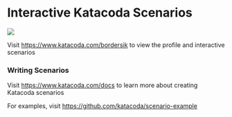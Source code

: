 # Interactive Katacoda Scenarios

[![](http://shields.katacoda.com/katacoda/bordersik/count.svg)](https://www.katacoda.com/bordersik "Get your profile on Katacoda.com")

Visit https://www.katacoda.com/bordersik to view the profile and interactive scenarios

### Writing Scenarios
Visit https://www.katacoda.com/docs to learn more about creating Katacoda scenarios

For examples, visit https://github.com/katacoda/scenario-example
